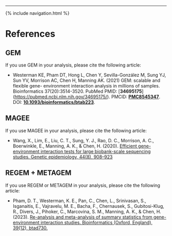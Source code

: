 ---
{% include navigation.html %}

# References 

## GEM 

If you use GEM in your analysis, please cite the following article:

* Westerman KE, Pham DT, Hong L, Chen Y, Sevilla-González M, Sung YJ, Sun YV, Morrison AC, Chen H, Manning AK. (2021) GEM: scalable and flexible gene-
environment interaction analysis in millions of samples. Bioinformatics 37(20):3514-3520. PubMed PMID: [**34695175**]
(https://pubmed.ncbi.nlm.nih.gov/34695175/). PMCID: [**PMC8545347**](https://www.ncbi.nlm.nih.gov/pmc/articles/PMC8545347/). DOI:
[**10.1093/bioinformatics/btab223**](https://academic.oup.com/bioinformatics/article/37/20/3514/6284130?login=false). 

## MAGEE 

If you use MAGEE in your analysis, please cite the following article:

* Wang, X., Lim, E., Liu, C. T., Sung, Y. J., Rao, D. C., Morrison, A. C., Boerwinkle, E., Manning, A. K., & Chen, H. (2020).
[Efficient gene-environment interaction tests for large biobank-scale sequencing studies. Genetic epidemiology, 44(8), 908–923](https://www.ncbi.nlm.nih.gov/pmc/articles/PMC7754763/)

## REGEM + METAGEM

If you use REGEM or METAGEM in your analysis, please cite the following article:

* Pham, D. T., Westerman, K. E., Pan, C., Chen, L., Srinivasan, S., Isganaitis, E., Vajravelu, M. E., Bacha, F., Chernausek, S., Gubitosi-Klug, R., Divers, J., Pihoker, C., Marcovina, S. M., Manning, A. K., & Chen, H. (2023). [Re-analysis and meta-analysis of summary statistics from gene-environment interaction studies. Bioinformatics (Oxford, England), 39(12), btad730.](https://doi.org/10.1093/bioinformatics/btad730) 
